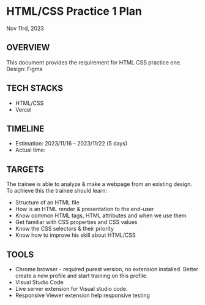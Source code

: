 # HTML/CSS Practice 1 Plan
Nov 11rd, 2023
## OVERVIEW
This document provides the requirement for HTML CSS practice one.
Design:  Figma
## TECH STACKS
- HTML/CSS
- Vercel
## TIMELINE
- Estimation: 2023/11/16 - 2023/11/22 (5 days)
- Actual time:
## TARGETS
The trainee is able to analyze & make a webpage from an existing design. To achieve this the trainee should learn:
- Structure of an HTML file
- How is an HTML render & presentation to the end-user
- Know common HTML tags, HTML attributes and when we use them
- Get familiar with CSS properties and CSS values
- Know the CSS selectors & their priority
- Know how to improve his skill about HTML/CSS
## TOOLS
- Chrome browser - required purest version, no extension installed. Better create a new profile and start training on this profile.
- Visual Studio Code
- Live server extension for Visual studio code.
- Responsive Viewer extension help responsive testing
